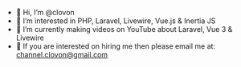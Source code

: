- 👋 Hi, I’m @clovon
- 👀 I’m interested in PHP, Laravel, Livewire, Vue.js & Inertia JS
- 🌱 I’m currently making videos on YouTube about Laravel, Vue 3 & Livewire
- 💞️ If you are interested on hiring me then please email me at: channel.clovon@gmail.com
<!---
clovon/clovon is a ✨ special ✨ repository because its `README.md` (this file) appears on your GitHub profile.
You can click the Preview link to take a look at your changes.
--->
